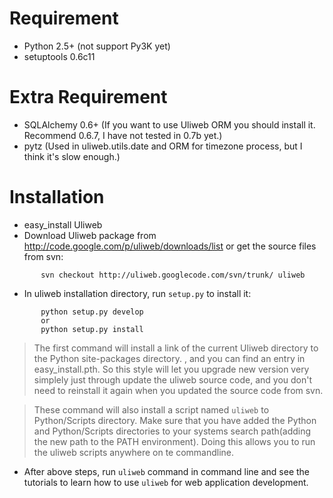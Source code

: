 # Requirement #

  * Python 2.5+ (not support Py3K yet)
  * setuptools 0.6c11

# Extra Requirement #

  * SQLAlchemy 0.6+ (If you want to use Uliweb ORM you should install it. Recommend 0.6.7, I have not tested in 0.7b yet.)
  * pytz (Used in uliweb.utils.date and ORM for timezone process, but I think it's slow enough.)

# Installation #

  * easy\_install Uliweb
  * Download Uliweb package from http://code.google.com/p/uliweb/downloads/list or get the source files from svn:
```
       svn checkout http://uliweb.googlecode.com/svn/trunk/ uliweb
```
  * In uliweb installation directory, run `setup.py` to install it:
```
       python setup.py develop
       or
       python setup.py install
```

> The first command will install a link of the current Uliweb directory to the Python site-packages directory. , and you can find an entry in easy\_install.pth. So this style will let you upgrade new version very simplely just through update the uliweb source code, and you don't need to reinstall it again when you updated the source code from svn.

> These command will also install a script named `uliweb` to Python/Scripts  directory. Make sure that you have added the Python and Python/Scripts directories to your systems search path(adding the new path to the PATH environment). Doing this allows you to run the uliweb scripts anywhere on te commandline.
  * After above steps, run `uliweb` command in command line and see the tutorials to learn how to use `uliweb` for web application development.
